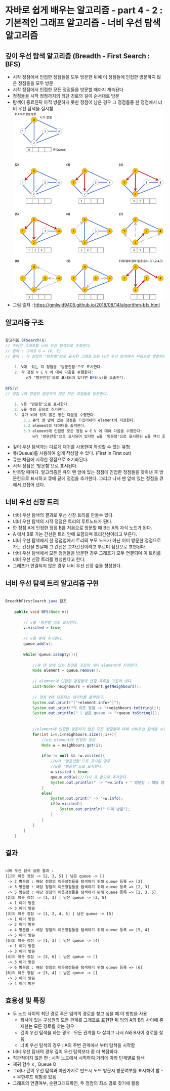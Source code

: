 # 자바로 쉽게 배우는 알고리즘 - part 4 - 2 : 기본적인 그래프 알고리즘 - 너비 우선 탐색 알고리즘
## 깊이 우선 탐색 알고리즘 (Breadth - First Search : BFS)
- 시작 정점에서 인접한 정점들을 모두 방문한 뒤에 이 정점들에 인접한 방문하지 않은 정점들을 모두 방문
- 시작 정점에서 인접한 모든 정점들을 방문할 때까지 계속된다
- 정점들을 시작 정점까지의 최단 경로의 길이 순서대로 방문
- 탐색이 종료된뒤 아직 방문하지 못한 정점이 남은 경우 그 정점들중 한 정점에서 너비 우선 탐색을 실시함
![DFS](/images/bfs.png)
- 그림 출처 : https://gmlwjd9405.github.io/2018/08/14/algorithm-bfs.html

## 알고리즘 구조 

```java

알고리즘 BFSearch(G)
// 주어진 그래프를 너비 우선 탐색으로 순회한다.
// 입력 : 그래프 G = (V, E)
// 출력 : 각 정점이 "방문함"으로 표시된 그래프 G와 너비 우선 탐색에서 처음으로 방문하는 순서대로 출력된 정점들

    1. V에  있는 각 정점을 '방문안함'으로 표시한다.
    2. 각 정점 v ∈ V 에 대해 다음을 수행한다:
         v가 '방문안함'으로 표시되어 있다면 BFS(v)를 호출한다.

BFS(v)
// 정점 v에 연결된 방문하지 않은 모든 정점들을 방문한다.
    
    1. v를 '방문함'으로 표시한다.
    2. v를 큐의 끝으로 추가한다.
    3. 큐가 비어 있지 않은 동안 다음을 수행한다.
        3.1 큐의 맨 앞에 있는 정점을 끄집어내어 element에 저장한다.
        3.2 element의 데이터를 출력한다.
        3.3 element에 인접한 모든 정점 w ∈ V 에 대해 다음을 수행한다:
            w가 '방문안함'으로 표시되어 있다면 w를 '방문함'으로 표시한뒤 w를 큐의 끝에 추가한다.

```
- 깊이 우선 탐색과는 다르게 재귀를 사용한여 작성할 수 없는 유형
- 큐(Queue)를 사용하여 쉽게 작성할 수 있다. (First in First out)
- 큐는 처음에 시작한 정점으로 초기화된다.
- 시작 정점은 '방문함'으로 표시된다.
- 반복할 때마다. 알고리즘은 큐의 맨 앞에 있는 정점에 인접한 정점들을 찾아낸 후 방문한으로 표시하고 큐에 끝에 정점을 추가한다. 그리고 나서 맨 앞에 있는 정점을 큐에서 끄집어 낸다. 

## 너비 우선 신장 트리
- 너비 우선 탐색의 결과로 우선 신장 트리를 만들수 있다.
- 너비 우선 탐색의 시작 정점은 트리의 루트노드가 된다.
- 한 정점 A에 인접한 정점 B를 처음으로 방문할 때 B는 A의 자식 노드가 된다.
- A 에서 B로 가는 간선은 트리 안에 포함되며 트리간선이라고 부른다.
- 너비 우선 탐색에서 한 정점엄에서 트리의 부모 노드가 아닌 이미 방문한 정점으로 가는 간선을 만날때 그 간선은 교차간선이라고 부르며 점선으로 표현된다.
- 너비 우선 탐색에서 모든 정점들을 방문한 경우 그래프가 모두 연결되며 이 트리를 너비 우선 신장 트리를 형성한다고 한다.
- 그래프가 연결되지 않은 경우 너비 우선 신장 숲을 형성한다.

## 너비 우선 탐색 트리 알고리즘 구현

```java

BreadthFirstSearch.java 참조

    public void BFS(Node v){

        // v를 '방문함'으로 표시한다. 
        v.visited = true;

        // v를 큐에 추가한다.
        queue.add(v);

        while(!queue.isEmpty()){

            //큐 맨 앞에 있는 정점을 끄집어 내어 element에 저장한다.
            Node element = queue.remove();
            
            // elemnet에 인접한 정점들의 연결 목록을 끄집어 낸다.
            List<Node> neighbours = element.getNeighbours();

            // 정점 V에 대응되는 데이터를 출력한다.
            System.out.print("["+element.info+"]");
            System.out.print("의 이웃 정점 -> "+neighbours.toString());
            System.out.println(" | 남은 queue -> "+queue.toString());
            
            
            //element에 인접한 방문하지 않은 모든 정점들에 대해 너비우선 탐색을 수행한다.
            for(int i=0;i<neighbours.size();i++){
                //w는 element에 인접한 정점
                Node w = neighbours.get(i);

                if(w != null && !w.visited){
                    //w가 '방문안함'으로 표시된 경우
                    //w를 '방문함'으로 표시한다.
                    w.visited = true;
                    queue.add(w);//다시 큐 끝으로 추가한다.
                    System.out.println(" -> "+w.info + " 방문함 : 해당 정점의 이웃정점들을 탐색하기 위해 queue 등록 => "+queue.toString());
                }
                else{
                    System.out.print(" -> "+w.info);
                    if(w.visited){
                        System.out.println(" 이미 방문");
                    }
                }
            }
        }
    }

```

## 결과

```linux

너비 우선 탐색 실행 결과 :
[1]의 이웃 정점 -> [2, 3, 5] | 남은 queue -> []
 -> 2 방문함 : 해당 정점의 이웃정점들을 탐색하기 위해 queue 등록 => [2]      
 -> 3 방문함 : 해당 정점의 이웃정점들을 탐색하기 위해 queue 등록 => [2, 3]   
 -> 5 방문함 : 해당 정점의 이웃정점들을 탐색하기 위해 queue 등록 => [2, 3, 5]
[2]의 이웃 정점 -> [1, 3] | 남은 queue -> [3, 5]
 -> 1 이미 방문
 -> 3 이미 방문
[3]의 이웃 정점 -> [1, 2, 4, 5] | 남은 queue -> [5]
 -> 1 이미 방문
 -> 2 이미 방문
 -> 4 방문함 : 해당 정점의 이웃정점들을 탐색하기 위해 queue 등록 => [5, 4]   
 -> 5 이미 방문
[5]의 이웃 정점 -> [1, 3] | 남은 queue -> [4]
 -> 1 이미 방문
 -> 3 이미 방문
[4]의 이웃 정점 -> [3, 6] | 남은 queue -> []
 -> 3 이미 방문
 -> 6 방문함 : 해당 정점의 이웃정점들을 탐색하기 위해 queue 등록 => [6]      
[6]의 이웃 정점 -> [3, 4] | 남은 queue -> []
 -> 3 이미 방문
 -> 4 이미 방문

```

## 효용성 및 특징
- 두 노드 사이의 최단 경로 혹은 임의의 경로를 찾고 싶을 때 이 방법을 사용
    - 회사에 있는 구성원의 모든 관계를 그래프로 표현한 뒤 임의 A와 B의 사이에 존재한는 모든 경로를 찾는 경우
    - 깊이 우선 탐색을 하는 경우 : 모든 관계를 다 살피고 나서 A와 B사이 경로를 찾음
    - 너비 우선 탐색의 경우 : A의 주변 관계에서 부터 탐색을 시작함
- 너비 우선 탐새의 경우 깊이 우선 탐색보다 좀 더 복잡하다.
- 직관적이지 않은 편 : 시작 노드에서 시작하여 거리에 따라 단계별로 탐색
- 재귀 함수 x , Queue O
- 그러나 깊이 우선 탐색과 마찬가지로 반드시 노드 방문시 방문여부를 표시해야 함 -> 무한루프 위험성 있음
- 그래프의 연결여부, 순환그래프확인, 두 정점의 최소 경로 찾기에 활용